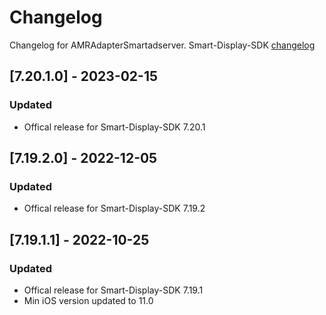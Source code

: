 # Changelog

Changelog for AMRAdapterSmartadserver. 
Smart-Display-SDK [changelog](https://documentation.smartadserver.com/displaySDK/ios/releasenotes.html)

## [7.20.1.0] - 2023-02-15
### Updated
- Offical release for Smart-Display-SDK 7.20.1

## [7.19.2.0] - 2022-12-05
### Updated
- Offical release for Smart-Display-SDK 7.19.2

## [7.19.1.1] - 2022-10-25
### Updated
- Offical release for Smart-Display-SDK 7.19.1
- Min iOS version updated to 11.0
